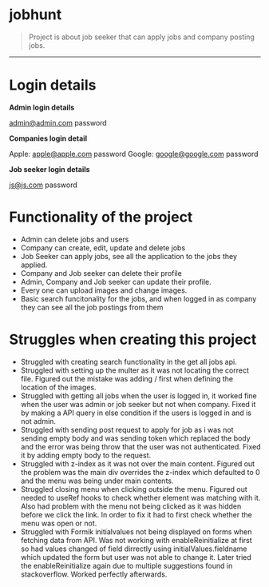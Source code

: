# jobhunt

> Project is about job seeker that can apply jobs and company posting jobs. 
<hr>

# Login details

**Admin login details**

admin@admin.com password

**Companies login detail**

Apple: apple@apple.com password
Google: google@google.com password

**Job seeker login details**

js@js.com password

# Functionality of the project

* Admin can delete jobs and users
* Company can create, edit, update and delete jobs
* Job Seeker can apply jobs, see all the application to the jobs they applied.
* Company and Job seeker can delete their profile
* Admin, Company and Job seeker can update their profile.
* Every one can upload images and change images.
* Basic search funcitonality for the jobs, and when logged in as company they can see all the job postings from them

# Struggles when creating this project

* Struggled with creating search functionality in the get all jobs api.
* Struggled with setting up the multer as it was not locating the correct file. Figured out the mistake was adding / first when defining the location of the images.
* Struggled with getting all jobs when the user is logged in, it worked fine when the user was admin or job seeker but not when company. Fixed it by making a API query in else condition if the users is logged in and is not admin.
* Struggled with sending post request to apply for job as i was not sending empty body and was sending token which replaced the body and the error was being throw that the user was not authenticated. Fixed it by adding empty body to the request.
* Struggled with z-index as it was not over the main content. Figured out the problem was the main div overrides the z-index which defaulted to 0 and the menu was being under main contents.
* Struggled closing menu when clicking outside the menu. Figured out needed to useRef hooks to check whether element was matching with it. Also had problem with the menu not being clicked as it was hidden before we click the link. In order to fix it had to first check whether the menu was open or not.
* Struggled with Formik initialvalues not being displayed on forms when fetching data from API. Was not working with enableReinitialize at first so had values changed of field dirrectly using initialValues.fieldname which updated the form but user was not able to change it. Later tried the enableReinitialize again due to multiple suggestions found in stackoverflow. Worked perfectly afterwards.
